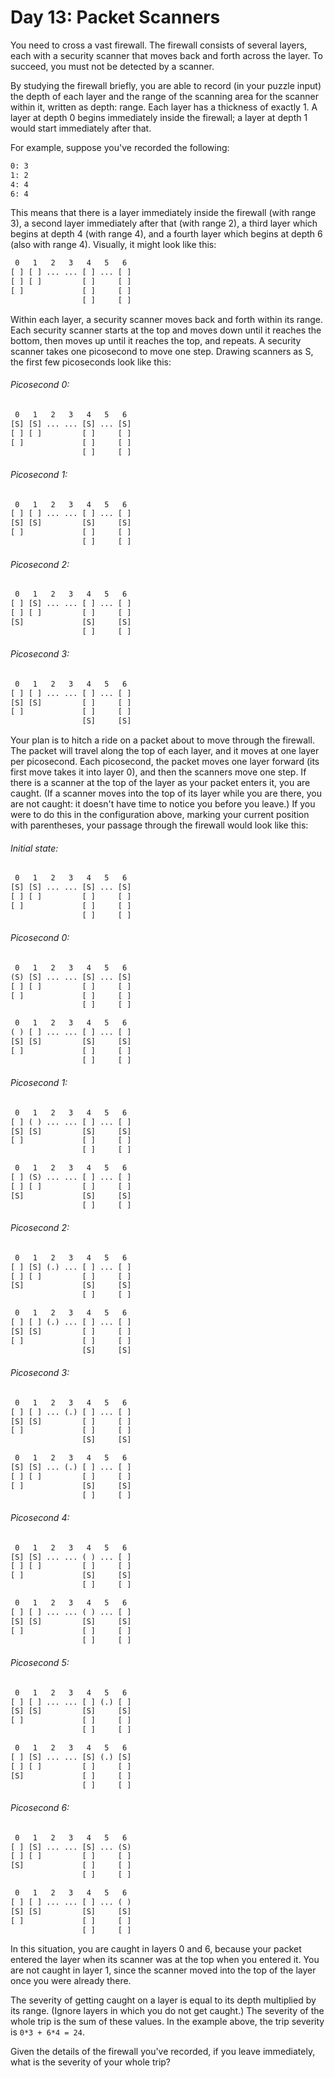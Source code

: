 # Day 13: Packet Scanners

You need to cross a vast firewall. The firewall consists of several layers, each
with a security scanner that moves back and forth across the layer. To succeed,
you must not be detected by a scanner.

By studying the firewall briefly, you are able to record (in your puzzle input)
the depth of each layer and the range of the scanning area for the scanner within
it, written as depth: range. Each layer has a thickness of exactly 1. A layer at
depth 0 begins immediately inside the firewall; a layer at depth 1 would start
immediately after that.

For example, suppose you've recorded the following:

```txt
0: 3
1: 2
4: 4
6: 4
```

This means that there is a layer immediately inside the firewall (with range 3),
a second layer immediately after that (with range 2), a third layer which begins
at depth 4 (with range 4), and a fourth layer which begins at depth 6 (also with
range 4). Visually, it might look like this:

```txt
 0   1   2   3   4   5   6
[ ] [ ] ... ... [ ] ... [ ]
[ ] [ ]         [ ]     [ ]
[ ]             [ ]     [ ]
                [ ]     [ ]
```

Within each layer, a security scanner moves back and forth within its range. Each
security scanner starts at the top and moves down until it reaches the bottom, then
moves up until it reaches the top, and repeats. A security scanner takes one picosecond
to move one step. Drawing scanners as S, the first few picoseconds look like this:

###### Picosecond 0:

```txt
 0   1   2   3   4   5   6
[S] [S] ... ... [S] ... [S]
[ ] [ ]         [ ]     [ ]
[ ]             [ ]     [ ]
                [ ]     [ ]
```

###### Picosecond 1:

```txt
 0   1   2   3   4   5   6
[ ] [ ] ... ... [ ] ... [ ]
[S] [S]         [S]     [S]
[ ]             [ ]     [ ]
                [ ]     [ ]
```

###### Picosecond 2:

```txt
 0   1   2   3   4   5   6
[ ] [S] ... ... [ ] ... [ ]
[ ] [ ]         [ ]     [ ]
[S]             [S]     [S]
                [ ]     [ ]
```

###### Picosecond 3:

```txt
 0   1   2   3   4   5   6
[ ] [ ] ... ... [ ] ... [ ]
[S] [S]         [ ]     [ ]
[ ]             [ ]     [ ]
                [S]     [S]
```

Your plan is to hitch a ride on a packet about to move through the firewall. The
packet will travel along the top of each layer, and it moves at one layer per
picosecond. Each picosecond, the packet moves one layer forward (its first move
takes it into layer 0), and then the scanners move one step. If there is a scanner
at the top of the layer as your packet enters it, you are caught. (If a scanner
moves into the top of its layer while you are there, you are not caught: it doesn't
have time to notice you before you leave.) If you were to do this in the configuration
above, marking your current position with parentheses, your passage through the
firewall would look like this:

###### Initial state:

```txt
 0   1   2   3   4   5   6
[S] [S] ... ... [S] ... [S]
[ ] [ ]         [ ]     [ ]
[ ]             [ ]     [ ]
                [ ]     [ ]
```

###### Picosecond 0:

```txt
 0   1   2   3   4   5   6
(S) [S] ... ... [S] ... [S]
[ ] [ ]         [ ]     [ ]
[ ]             [ ]     [ ]
                [ ]     [ ]
```

```txt
 0   1   2   3   4   5   6
( ) [ ] ... ... [ ] ... [ ]
[S] [S]         [S]     [S]
[ ]             [ ]     [ ]
                [ ]     [ ]
```

###### Picosecond 1:

```txt
 0   1   2   3   4   5   6
[ ] ( ) ... ... [ ] ... [ ]
[S] [S]         [S]     [S]
[ ]             [ ]     [ ]
                [ ]     [ ]
```

```txt
 0   1   2   3   4   5   6
[ ] (S) ... ... [ ] ... [ ]
[ ] [ ]         [ ]     [ ]
[S]             [S]     [S]
                [ ]     [ ]
```

###### Picosecond 2:

```txt
 0   1   2   3   4   5   6
[ ] [S] (.) ... [ ] ... [ ]
[ ] [ ]         [ ]     [ ]
[S]             [S]     [S]
                [ ]     [ ]
```

```txt
 0   1   2   3   4   5   6
[ ] [ ] (.) ... [ ] ... [ ]
[S] [S]         [ ]     [ ]
[ ]             [ ]     [ ]
                [S]     [S]
```

###### Picosecond 3:

```txt
 0   1   2   3   4   5   6
[ ] [ ] ... (.) [ ] ... [ ]
[S] [S]         [ ]     [ ]
[ ]             [ ]     [ ]
                [S]     [S]
```

```txt
 0   1   2   3   4   5   6
[S] [S] ... (.) [ ] ... [ ]
[ ] [ ]         [ ]     [ ]
[ ]             [S]     [S]
                [ ]     [ ]
```

###### Picosecond 4:

```txt
 0   1   2   3   4   5   6
[S] [S] ... ... ( ) ... [ ]
[ ] [ ]         [ ]     [ ]
[ ]             [S]     [S]
                [ ]     [ ]
```

```txt
 0   1   2   3   4   5   6
[ ] [ ] ... ... ( ) ... [ ]
[S] [S]         [S]     [S]
[ ]             [ ]     [ ]
                [ ]     [ ]
```

###### Picosecond 5:

```txt
 0   1   2   3   4   5   6
[ ] [ ] ... ... [ ] (.) [ ]
[S] [S]         [S]     [S]
[ ]             [ ]     [ ]
                [ ]     [ ]
```

```txt
 0   1   2   3   4   5   6
[ ] [S] ... ... [S] (.) [S]
[ ] [ ]         [ ]     [ ]
[S]             [ ]     [ ]
                [ ]     [ ]
```

###### Picosecond 6:

```txt
 0   1   2   3   4   5   6
[ ] [S] ... ... [S] ... (S)
[ ] [ ]         [ ]     [ ]
[S]             [ ]     [ ]
                [ ]     [ ]
```

```txt
 0   1   2   3   4   5   6
[ ] [ ] ... ... [ ] ... ( )
[S] [S]         [S]     [S]
[ ]             [ ]     [ ]
                [ ]     [ ]
```

In this situation, you are caught in layers 0 and 6, because your packet entered
the layer when its scanner was at the top when you entered it. You are not caught
in layer 1, since the scanner moved into the top of the layer once you were already
there.

The severity of getting caught on a layer is equal to its depth multiplied by its
range. (Ignore layers in which you do not get caught.) The severity of the whole
trip is the sum of these values. In the example above, the trip severity is
``0*3 + 6*4 = 24``.

Given the details of the firewall you've recorded, if you leave immediately, what
is the severity of your whole trip?
